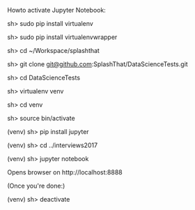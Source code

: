 Howto activate Jupyter Notebook:


sh> sudo pip install virtualenv

sh> sudo pip install virtualenvwrapper


sh> cd ~/Workspace/splashthat

sh> git clone git@github.com:SplashThat/DataScienceTests.git

sh> cd DataScienceTests


sh> virtualenv venv

sh> cd venv

sh> source bin/activate

(venv) sh> pip install jupyter


(venv) sh> cd ../interviews2017

(venv) sh> jupyter notebook


Opens browser on http://localhost:8888


(Once you're done:)

(venv) sh> deactivate
